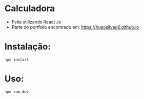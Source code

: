 # Calculadora

- Feita utilizando React Js
- Parte do portfolio encontrado em: https://hugosilvag6.github.io

# Instalação: 

`npm install`

# Uso: 

`npm run dev`